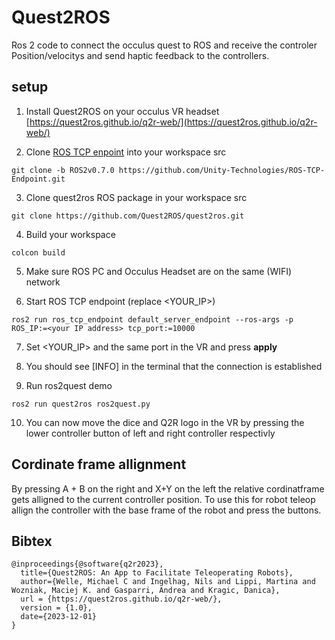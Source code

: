 # Quest2ROS

Ros 2 code to connect the occulus quest to ROS and receive the controler Position/velocitys and send haptic feedback to the controllers.

## setup

1. Install Quest2ROS on your occulus VR headset [https://quest2ros.github.io/q2r-web/](https://quest2ros.github.io/q2r-web/)

2. Clone [ROS TCP enpoint](https://github.com/Unity-Technologies/ROS-TCP-Endpoint) into your workspace src

`git clone -b ROS2v0.7.0 https://github.com/Unity-Technologies/ROS-TCP-Endpoint.git`

3. Clone quest2ros ROS package in your workspace src

`git clone https://github.com/Quest2ROS/quest2ros.git`

4. Build your workspace

`colcon build`

5. Make sure ROS PC and Occulus Headset are on the same (WIFI) network

6. Start ROS TCP endpoint (replace <YOUR_IP>)

`ros2 run ros_tcp_endpoint default_server_endpoint --ros-args -p ROS_IP:=<your IP address> tcp_port:=10000`

7. Set <YOUR_IP> and the same port in the VR and press **apply**

8. You should see [INFO] in the terminal that the connection is established

9. Run ros2quest demo

`ros2 run quest2ros ros2quest.py`

10. You can now move the dice and Q2R logo in the VR by pressing the lower controller button of left and right controller respectivly

## Cordinate frame allignment

By pressing A + B on the right and X+Y on the left the relative cordinatframe gets alligned to the current controller position.
To use this for robot teleop allign the controller with the base frame of the robot and press the buttons.

## Bibtex

```
@inproceedings{@software{q2r2023},
  title={Quest2ROS: An App to Facilitate Teleoperating Robots},
  author={Welle, Michael C and Ingelhag, Nils and Lippi, Martina and Wozniak, Maciej K. and Gasparri, Andrea and Kragic, Danica},
  url = {https://quest2ros.github.io/q2r-web/},
  version = {1.0},
  date={2023-12-01}
}
```
